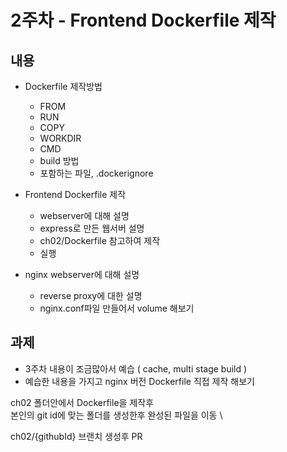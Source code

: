 # 2주차 - Frontend Dockerfile 제작

## 내용

- Dockerfile 제작방법
    - FROM
    - RUN
    - COPY
    - WORKDIR
    - CMD
    - build 방법
    - 포함하는 파일, .dockerignore

- Frontend Dockerfile 제작
    - webserver에 대해 설명
    - express로 만든 웹서버 설명
    - ch02/Dockerfile 참고하여 제작
    - 실행

- nginx webserver에 대해 설명
    - reverse proxy에 대한 설명
    - nginx.conf파일 만들어서 volume 해보기

## 과제

- 3주차 내용이 조금많아서 예습 ( cache, multi stage build )
- 예습한 내용을 가지고 nginx 버전 Dockerfile 직접 제작 해보기

ch02 폴더안에서 Dockerfile을 제작후 \
본인의 git id에 맞는 폴더를 생성한후 완성된 파일을 이동 \

ch02/{githubId} 브랜치 생성후 PR
